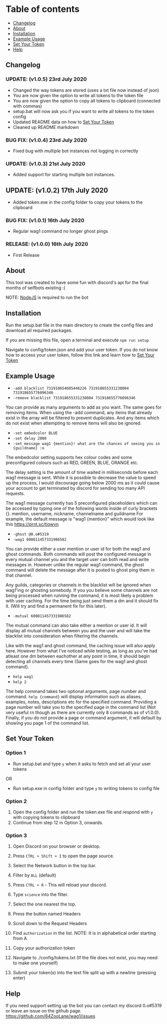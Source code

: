 # Table of contents
- [Changelog](#changelog)
- [About](#about)
- [Installation](#installation)
- [Example Usage](#example-usage)
- [Set Your Token](#set-your-token)
- [Help](#help)

## Changelog

### UPDATE: (v1.0.5) 23rd July 2020 
- Changed the way tokens are stored (uses a txt file now instead of json)
- You are now given the option to write all tokens to the token file
- You are now given the option to copy all tokens to clipboard (connected with commas)
- setup.bat will now ask you if you want to write all tokens to the token config
- Updated README data on how to [Set Your Token](#set-your-token)
- Cleaned up README markdown

### BUG FIX: (v1.0.4) 23rd July 2020
- Fixed bug with multiple bot instances not logging in correctly

### UPDATE: (v1.0.3) 21st July 2020
- Added support for starting multiple bot instances.

## UPDATE: (v1.0.2) 17th July 2020 
- Added token.exe in the config folder to copy your tokens to the clipboard

### BUG FIX: (v1.0.1) 16th July 2020 
- Regular wag1 command no longer ghost pings

### RELEASE: (v1.0.0) 16th July 2020 
- First Release

## About

This tool was created to have some fun with discord's api for the final months of selfbots existing :(

NOTE: [NodeJS](https://nodejs.org/en/) is required to run the bot

## Installation

Run the setup.bat file in the main directory to create the config files and download all required packages.

If you are missing this file, open a terminal and execute `npm run setup`

Navigate to config/token.json and add your user token.
If you do not know how to access your user token, follow this link and learn how to [Set Your Token](#set-your-token)

## Example Usage

- `-add blacklist 731918654685446226 731918655331238004 731918655776096346`
- `-remove blacklist 731918655331238004 731918655776096346`

You can provide as many arguments to add as you want. The same goes for removing items.
When using the -add command, any items that already exist in the array will be filtered to
prevent duplicates. And any items which do not exist when attempting to remove items will 
also be ignored.

- `-set embedcolor BLUE`
- `-set delay 2000`
- `-set message wag1 {mention}! what are the chances of seeing you in {guildname} :o`

The embedcolor setting supports hex colour codes and some preconfigured colours such
as RED, GREEN, BLUE, ORANGE etc.

The delay setting is the amount of time waited in milliseconds before each wag1 message is sent.
While it is possible to decrease the value to speed up the process, I would discourage going
below 2000 ms as it could cause your account to get terminated by discord for sending too many API requests.

The wag1 message currently has 5 preconfigured placeholders which can be accessed by typing one of
the following words inside of curly brackets {}. mention, username, nickname, channelname and guildname
For example, the default message is "wag1 {mention}" which would look like this https://prnt.sc/tiowvn

- `-ghost @0.o#5319`
- `-wag1 600811457331986582`

You can provide either a user mention or user id for both the wag1 and ghost commands. Both commands
will post the configured message in every mutual channel you and the target user can both read and
write messages in. However unlike the regular wag1 command, the ghost command will delete the message
after it is posted to ghost ping them in that channel.

Any guilds, categories or channels in the blacklist will be ignored when wag1'ing or ghosting somebody.
If you you believe some channels are not being processed when running the command, it is most likely
a problem with user caching. For the time being just send them a dm and it should fix it. (Will try and
find a permanent fix for this later).

- `-mutual 600811457331986582`

The mutual command can also take either a mention or user id. It will display all mutual channels between
you and the user and will take the blacklist into consideration when filtering the channels.

Like with the wag1 and ghost command, the caching issue will also apply here. However from what I've noticed
while testing, as long as you've had atleast one dm between eachother at any point in time, it should begin
detecting all channels every time (Same goes for the wag1 and ghost command).

- `help wag1`
- `help 2`

The help command takes two optional arguments, page number and command. `help {command}` will display
information such as aliases, examples, notes, descriptions etc for the specified command. Providing a
page number will take you to the specified page in the command list (Not very useful rn though as there are 
currently only 8 commands as of v1.0.0). Finally, if you do not provide a page or command argument, it will
default by showing you page 1 of the command list.

## Set Your Token

### Option 1
- Run setup.bat and type `y` when it asks to fetch and set all your user tokens

OR
- Run setup.exe in config folder and type `y` to writing tokens to config file

### Option 2
1. Open the config folder and run the token.exe file and respond with `y` with copying tokens to clipboard
2. Continue from step 12 in Option 3, onwards.

### Option 3
1. Open Discord on your browser or desktop.
2. Press `CTRL + Shift + I` to open the page source.
3. Select the Network button in the top bar.
4. Filter by `ALL` (default)
5. Press `CTRL + R` - This will reload your discord.
6. Type `science` into the filter.
7. Select the one nearest the top.
8. Press the button named Headers
9. Scroll down to the Request Headers
10. Find `authorization` in the list.
NOTE: It is in alphabetical order starting from A
11. Copy your authorization token

12. Navigate to ./config/tokens.txt (If the file does not exist, you may need to make one yourself)
13. Submit your token(s) into the text file split up with a newline (pressing enter)

## Help

If you need support setting up the bot you can contact my discord 0.o#5319
or leave an issue on the github page. https://github.com/64ZooLane/wag1/issues
